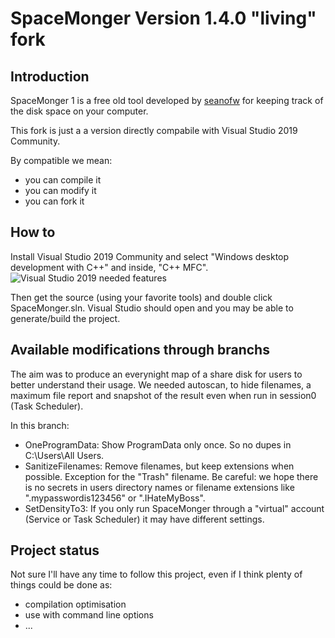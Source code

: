 # SpaceMonger Version 1.4.0 "living" fork

## Introduction

SpaceMonger 1 is a free old tool developed by [seanofw](https://github.com/seanofw) for keeping track of the disk space on your computer.

This fork is just a a version directly compabile with Visual Studio 2019 Community.

By compatible we mean:
* you can compile it
* you can modify it
* you can fork it

## How to

Install Visual Studio 2019 Community and select "Windows desktop development with C++" and inside, "C++ MFC".
![Visual Studio 2019 needed features](VS2019ModifyScreen.png?raw=true "Visual Studio 2019 needed features")

Then get the source (using your favorite tools) and double click SpaceMonger.sln. Visual Studio should open and you may be able to generate/build the project.

## Available modifications through branchs

The aim was to produce an everynight map of a share disk for users to better understand their usage. We needed autoscan, to hide filenames, a maximum file report and snapshot of the result even when run in session0 (Task Scheduler).

In this branch:
* OneProgramData: Show ProgramData only once. So no dupes in C:\Users\All Users\.
* SanitizeFilenames: Remove filenames, but keep extensions when possible. Exception for the "Trash" filename. Be careful: we hope there is no secrets in users directory names or filename extensions like ".mypasswordis123456" or ".IHateMyBoss".
* SetDensityTo3: If you only run SpaceMonger through a "virtual" account (Service or Task Scheduler) it may have different settings.

## Project status

Not sure I'll have any time to follow this project, even if I think plenty of things could be done as:
* compilation optimisation
* use with command line options
* ...
